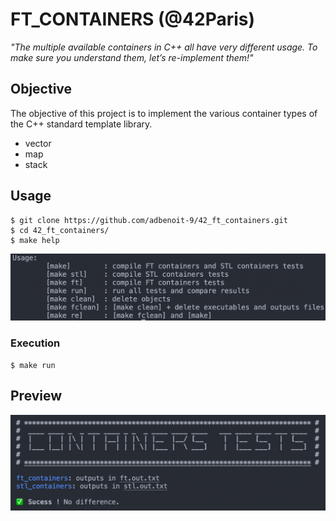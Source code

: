 # FT_CONTAINERS (@42Paris)
*"The multiple available containers in C++ all have very different usage. To make sure you understand them, let’s re-implement them!"*

## Objective

The objective of this project is to implement the various container types of the C++ standard template library.
- vector
- map
- stack

## Usage
```
$ git clone https://github.com/adbenoit-9/42_ft_containers.git
$ cd 42_ft_containers/
$ make help
```
![Example](img/help.png)

### Execution
```
$ make run
```

## Preview
![Example](img/screenshot.png)
